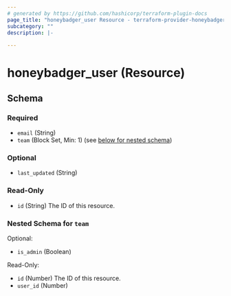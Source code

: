 ```yaml
---
# generated by https://github.com/hashicorp/terraform-plugin-docs
page_title: "honeybadger_user Resource - terraform-provider-honeybadger"
subcategory: ""
description: |-
  
---
```


# honeybadger_user (Resource)





<!-- schema generated by tfplugindocs -->
## Schema

### Required

- `email` (String)
- `team` (Block Set, Min: 1) (see [below for nested schema](#nestedblock--team))

### Optional

- `last_updated` (String)

### Read-Only

- `id` (String) The ID of this resource.

<a id="nestedblock--team"></a>
### Nested Schema for `team`

Optional:

- `is_admin` (Boolean)

Read-Only:

- `id` (Number) The ID of this resource.
- `user_id` (Number)


